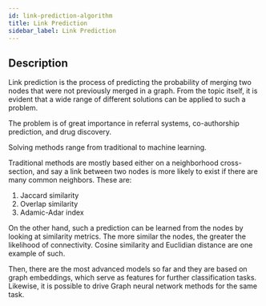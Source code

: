 ```yaml
---
id: link-prediction-algorithm
title: Link Prediction
sidebar_label: Link Prediction
---
```


## Description

Link prediction is the process of predicting the probability of merging two nodes that were not previously merged in a graph. From the topic itself, it is evident that a wide range of different solutions can be applied to such a problem.

The problem is of great importance in referral systems, co-authorship prediction, and drug discovery.

Solving methods range from traditional to machine learning.

Traditional methods are mostly based either on a neighborhood cross-section, and say a link between two nodes is more likely to exist if there are many common neighbors. These are:
1. Jaccard similarity
2. Overlap similarity
3. Adamic-Adar index

On the other hand, such a prediction can be learned from the nodes by looking at similarity metrics. The more similar the nodes, the greater the likelihood of connectivity. Cosine similarity and Euclidian distance are one example of such.

Then, there are the most advanced models so far and they are based on graph embeddings, which serve as features for further classification tasks. Likewise, it is possible to drive Graph neural network methods for the same task.
